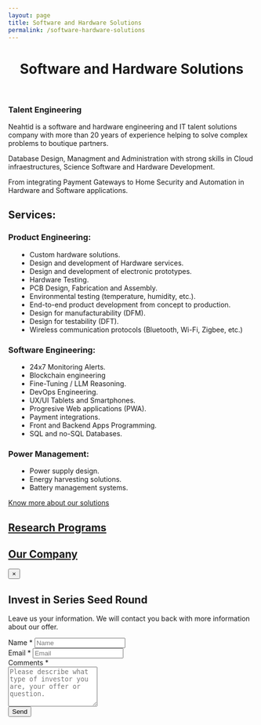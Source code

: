 ```yaml
---
layout: page
title: Software and Hardware Solutions
permalink: /software-hardware-solutions
---
```

<!-- first section -->
<header class="headblock relations-1">
	<h1>Software and Hardware Solutions</h1>
</header>
<section class="contact-2">
	<div class="container">
		<div class="row">
			<div class="col-12 col-md-8">
				<div class="white-island">
					<h3>Talent Engineering</h3>
					<p>Neahtid is a software and hardware engineering and IT talent solutions company with more than 20 years of experience helping to solve complex problems to boutique partners.</p>
					<p>Database Design, Managment and Administration with strong skills in Cloud infraestructures, Science Software and Hardware Development.</p>
					<p>From integrating Payment Gateways to Home Security and Automation in Hardware and Software applications.</p>
					<h2>Services:</h2>
					<h3>Product Engineering:</h3>
					<ul style="margin-left: 20px;">
						<li>Custom hardware solutions.</li>
						<li>Design and development of Hardware services.</li>
						<li>Design and development of electronic prototypes.</li>
						<li>Hardware Testing.</li>
						<li>PCB Design, Fabrication and Assembly.</li>
						<li>Environmental testing (temperature, humidity, etc.).</li>
						<li>End-to-end product development from concept to production.</li>
						<li>Design for manufacturability (DFM).</li>
						<li>Design for testability (DFT).</li>
						<li>Wireless communication protocols (Bluetooth, Wi-Fi, Zigbee, etc.)</li>
					</ul>
					<h3>Software Engineering:</h3>
					<ul style="margin-left: 20px;">
						<li>24x7 Monitoring Alerts.</li>
						<li>Blockchain engineering</li>
						<li>Fine-Tuning / LLM Reasoning.</li>
						<li>DevOps Engineering.</li>
						<li>UX/UI Tablets and Smartphones.</li>
						<li>Progresive Web applications (PWA).</li>
						<li>Payment integrations.</li>
						<li>Front and Backend Apps Programming.</li>
						<li>SQL and no-SQL Databases.</li>
					</ul>
					<h3>Power Management:</h3>
					<ul style="margin-left: 20px;">
						<li>Power supply design.</li>
						<li>Energy harvesting solutions.</li>
						<li>Battery management systems.</li>
					</ul>
					<a href="http://bit.ly/2SSTP0x" target="_blank" class="btn btn-primary">Know more about our solutions</a>
				</div>
			</div>
			<div class="col-12 col-md-4">
				<a href="./research-program.html" class="contact-badge relations-research">
					<h2>Research Programs</h2>
				</a>
				<a href="./our-company.html" class="contact-badge relations-company">
					<h2>Our Company</h2>
				</a>
			</div>
		</div>
	</div>
</section>

<!-- modal -->
<div class="modal fade bd-example-modal-lg" id="modal" tabindex="-1" role="dialog" aria-labelledby="exampleModalLabel" aria-hidden="true">
<div class="modal-dialog modal-lg" role="document">
	<div class="modal-content">
		<div class="modal-header">
			<button type="button" class="close" data-dismiss="modal" aria-label="Close">
				<span aria-hidden="true">&times;</span>
			</button>
		</div>
		<div class="modal-body">
			<div class="relations-modal">
				<h2>Invest in Series Seed Round</h2>
				<p style="text-align: left;">Leave us your information. We will contact you back with more information about our offer.</p>
				<div class="left-aligned">
					<form class="nea-investor nea-form">
						<div class="contact-input">
							<label for="form-field-nea_name">Name <span class="required">*</span></label>
							<input placeholder="Name" type="text" id="form-field-nea_name" required>
						</div>
						<div class="contact-input">
							<label for="form-field-nea_email">Email <span class="required">*</span></label>
							<input placeholder="Email" type="text" id="form-field-nea_email" required>
						</div>
						<div class="contact-input">
							<label for="form-field-nea_message">Comments <span class="required">*</span></label>
							<div><textarea placeholder="Please describe what type of investor you are, your offer or question." id="form-field-nea_message" rows="5" required></textarea></div>
						</div>
						<div><button type="submit"><i class="fa fa-circle-notch fa-spin fa-inactive"></i> <i class="fas fa-paper-plane"></i> Send</button></div>
					</form>
				</div>
			</div>
		</div>
	</div>
</div>
</div>
